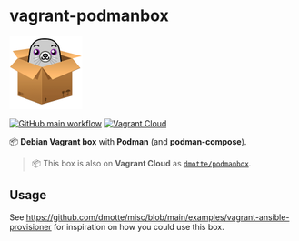 # vagrant-podmanbox

![icon](icon-128.png)

[![GitHub main workflow](https://img.shields.io/github/actions/workflow/status/dmotte/vagrant-podmanbox/main.yml?branch=main&logo=github&label=main&style=flat-square)](https://github.com/dmotte/vagrant-podmanbox/actions)
[![Vagrant Cloud](https://img.shields.io/badge/vagrant-dmotte/podmanbox-blue?logo=vagrant&style=flat-square)](https://app.vagrantup.com/dmotte/boxes/podmanbox)

:package: **Debian Vagrant box** with **Podman** (and **podman-compose**).

> :package: This box is also on **Vagrant Cloud** as [`dmotte/podmanbox`](https://app.vagrantup.com/dmotte/boxes/podmanbox).

## Usage

See https://github.com/dmotte/misc/blob/main/examples/vagrant-ansible-provisioner for inspiration on how you could use this box.
